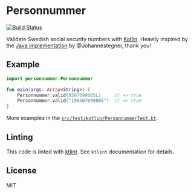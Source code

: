 # Personnummer

[![Build
Status](https://travis-ci.org/personnummer/kotlin.svg?branch=master)](https://travis-ci.org/personnummer/kotlin)

Validate Swedish social security numbers with
[Kotlin](https://kotlinlang.org/). Heavily inspired by the [Java
implementation](https://github.com/personnummer/java) by @Johannestegner, thank
you!

## Example

```kotlin
import personnummer.Personnummer

fun main(args: Array<String>) {
    Personnummer.valid(8507099805L)     // => true
    Personnummer.valid("198507099805")  // => true
}
```

More examples in the
[`src/test/kotlin/PersonnummerTest.kt`](src/test/kotlin/PersonnummerTest.kt).

## Linting

This code is linted with [ktlint](https://github.com/shyiko/ktlint). See
`ktlint` documentation for details.

## License

MIT
